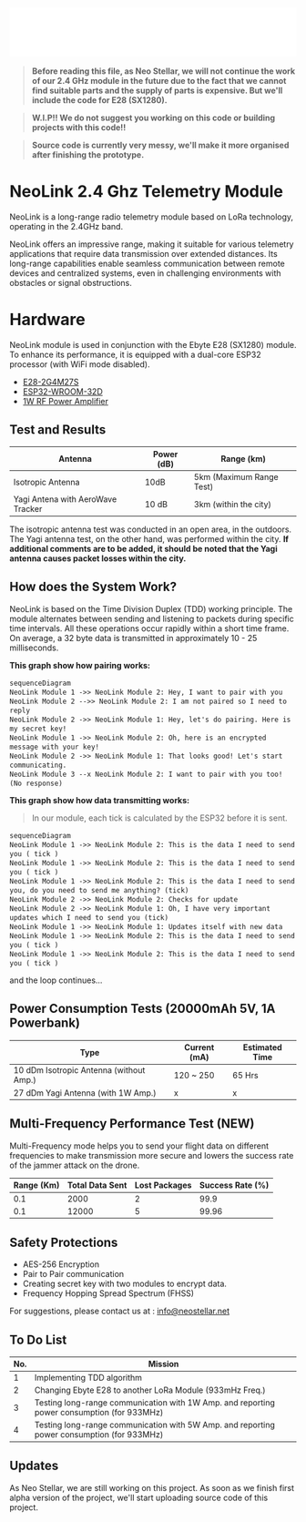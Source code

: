 
<div align="center"> <img src="NEOSTELLARlogov2.png" width="600"> </div>

> **Before reading this file, as Neo Stellar, we will not continue the work of our 2.4 GHz module in the future due to the fact that we cannot find suitable parts and the supply of parts is expensive. But we'll include the code for E28 (SX1280).**

>  **W.I.P!! We do not suggest you working on this code or building projects with this code!!**

>  **Source code is currently very messy, we'll make it more organised after finishing the prototype.**
 
# NeoLink 2.4 Ghz Telemetry Module

NeoLink is a long-range radio telemetry module based on LoRa technology, operating in the 2.4GHz band.

NeoLink offers an impressive range, making it suitable for various telemetry applications that require data transmission over extended distances. Its long-range capabilities enable seamless communication between remote devices and centralized systems, even in challenging environments with obstacles or signal obstructions.


# Hardware

NeoLink module is used in conjunction with the Ebyte E28 (SX1280) module. To enhance its performance, it is equipped with a dual-core ESP32 processor (with WiFi mode disabled).

 - <a href="https://www.cdebyte.com/products/E28-2G4M27S">E28-2G4M27S</a>
 - <a href="https://www.google.com/url?sa=t&rct=j&q=&esrc=s&source=web&cd=&cad=rja&uact=8&ved=2ahUKEwi-g5uzrJ-AAxVBVPEDHb4rBc4QFnoECA8QAQ&url=https%3A%2F%2Fwww.espressif.com%2Fsites%2Fdefault%2Ffiles%2Fdocumentation%2Fesp32-wroom-32d_esp32-wroom-32u_datasheet_en.pdf&usg=AOvVaw3UsvStCajXbJlvYkXPsawD&opi=89978449">ESP32-WROOM-32D</a>
 - <a href="https://www.renesas.com/us/en/products/rf-products/rf-amplifiers/f1475-1w-high-linearity-rf-amplifier-700mhz-2800mhz">1W RF Power Amplifier</a>

## Test and Results

| Antenna | Power (dB)|Range (km)|
|--|--|--|
| Isotropic Antenna | 10dB | 5km (Maximum Range Test)|
|Yagi Antena with AeroWave Tracker| 10 dB | 3km (within the city) |

The isotropic antenna test was conducted in an open area, in the outdoors. The Yagi antenna test, on the other hand, was performed within the city. **If additional comments are to be added, it should be noted that the Yagi antenna causes packet losses within the city.**

## How does the System Work?

NeoLink is based on the Time Division Duplex (TDD) working principle. The module alternates between sending and listening to packets during specific time intervals. All these operations occur rapidly within a short time frame. On average, a 32 byte data is transmitted in approximately 10 - 25 milliseconds.

**This graph show how pairing works:**

```mermaid
sequenceDiagram
NeoLink Module 1 ->> NeoLink Module 2: Hey, I want to pair with you
NeoLink Module 2 -->> NeoLink Module 2: I am not paired so I need to reply
NeoLink Module 2 ->> NeoLink Module 1: Hey, let's do pairing. Here is my secret key!
NeoLink Module 1 ->> NeoLink Module 2: Oh, here is an encrypted message with your key!
NeoLink Module 2 ->> NeoLink Module 1: That looks good! Let's start communicating.
NeoLink Module 3 --x NeoLink Module 2: I want to pair with you too! (No response)
```

**This graph show how data transmitting works:**

> In our module, each tick is calculated by the ESP32 before it is sent.

```mermaid
sequenceDiagram
NeoLink Module 1 ->> NeoLink Module 2: This is the data I need to send you ( tick )
NeoLink Module 1 ->> NeoLink Module 2: This is the data I need to send you ( tick )
NeoLink Module 1 ->> NeoLink Module 2: This is the data I need to send you, do you need to send me anything? (tick)
NeoLink Module 2 ->> NeoLink Module 2: Checks for update
NeoLink Module 2 ->> NeoLink Module 1: Oh, I have very important updates which I need to send you (tick)
NeoLink Module 1 ->> NeoLink Module 1: Updates itself with new data
NeoLink Module 1 ->> NeoLink Module 2: This is the data I need to send you ( tick )
NeoLink Module 1 ->> NeoLink Module 2: This is the data I need to send you ( tick )
```
and the loop continues...

## Power Consumption Tests (20000mAh 5V, 1A Powerbank)

| Type | Current (mA) | Estimated Time |
|--|--|--|
| 10 dDm Isotropic Antenna (without Amp.) | 120 ~ 250| 65 Hrs|
| 27 dDm Yagi Antenna (with 1W Amp.)  |x| x|

## Multi-Frequency Performance Test (NEW)

Multi-Frequency mode helps you to send your flight data on different frequencies to make transmission more secure and lowers the success rate of the jammer attack on the drone.

| Range (Km) | Total Data Sent | Lost Packages | Success Rate (%)|
|--|--|--|--|
| 0.1| 2000| 2|99.9|
|0.1|12000|5|99.96|

## Safety Protections

 - AES-256 Encryption
 - Pair to Pair communication
 - Creating secret key with two modules to encrypt data.
 - Frequency Hopping Spread Spectrum (FHSS)

For suggestions, please contact us at : info@neostellar.net

## To Do List

| No. | Mission |
|---|---|
| 1|Implementing TDD algorithm|
| 2 |Changing Ebyte E28 to another LoRa Module (933mHz Freq.)|
| 3 |Testing long-range communication with 1W Amp. and reporting power consumption (for 933MHz)|
| 4 |Testing long-range communication with 5W Amp. and reporting power consumption (for 933MHz)|

## Updates

As Neo Stellar, we are still working on this project. As soon as we finish first alpha version of the project, we'll start uploading source code of this project.
